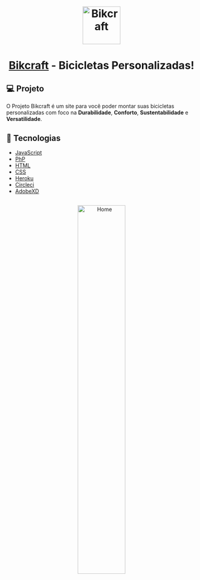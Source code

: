 <h1 align="center"> 
<img alt="Bikcraft" title="Bikcraft" src="https://user-images.githubusercontent.com/60319097/92267079-ae108c00-eeb6-11ea-8668-2510867f0eee.png" width="100px" />
  
</h1>

# <h1 align="center">[Bikcraft](https://secure-garden-17590.herokuapp.com/) - Bicicletas Personalizadas! </h1> 

## 💻 Projeto

O Projeto Bikcraft é um site para você poder montar suas bicicletas personalizadas com foco na **Durabilidade**,
**Conforto**, **Sustentabilidade** e **Versatilidade**.

## 🚀 Tecnologias

- [JavaScript](https://developer.mozilla.org/pt-BR/docs/Web/JavaScript)
- [PhP](https://www.php.net/docs.php)
- [HTML](https://devdocs.io/html/)
- [CSS](https://developer.mozilla.org/pt-BR/docs/Web/CSS)
- [Heroku](https://devcenter.heroku.com/categories/reference)
- [Circleci](https://circleci.com/docs/)
- [AdobeXD](https://www.adobe.com/br/products/xd.html)

##
<p align="center">
  <img alt="Home" src="https://user-images.githubusercontent.com/60319097/92267674-5de5f980-eeb7-11ea-88c4-2e324a8ac6aa.png" width="50%">
</p>
                                                                                                                                                    
                                                                                                                                                    
